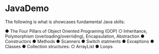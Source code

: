# JavaDemo
The following is what is showcases fundamental Java skills:

● The Four Pillars of Object Oriented Programing (OOP)
○ Inheritance, Polymorphism (overloading/overriding), Encapsulation, Abstraction
● Constructors
● Methods
● Scanners
● Switch statments
● Exceptions
● Classes
● Collection structures: 
○ ArrayList
● Loops
